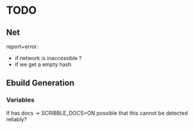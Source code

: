 # TODO


## Net

report+error:
- if network is inaccessible ?
- if we get a empty hash


## Ebuild Generation

### Variables

If has docs -> SCRIBBLE_DOCS=ON
possible that this cannot be detected reliably?
